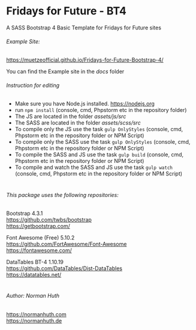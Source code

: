 # Fridays for Future - BT4
A SASS Bootstrap 4 Basic Template for Fridays for Future sites


###### Example Site:  
https://muetzeofficial.github.io/Fridays-for-Future-Bootstrap-4/

You can find the Example site in the _docs_ folder

###### Instruction for editing
* Make sure you have Node.js installed. https://nodejs.org
* run `npm install` (console, cmd, Phpstorm etc in the repository folder)
* The JS are located in the folder _assets/js/src_
* The SASS are located in the folder _assets/scss/src_
* To compile only the JS use the task `gulp OnlyStyles` (console, cmd, Phpstorm etc in the repository folder or NPM Script)
* To compile only the SASS use the task `gulp OnlyStyles` (console, cmd, Phpstorm etc in the repository folder or NPM Script)
* To compile the SASS and JS use the task `gulp build` (console, cmd, Phpstorm etc in the repository folder or NPM Script)
* To compile and watch the SASS and JS use the task `gulp watch` (console, cmd, Phpstorm etc in the repository folder or NPM Script)
#
###### This package uses the following repositories:
Bootstrap 4.3.1  
https://github.com/twbs/bootstrap   
https://getbootstrap.com/ 

Font Awesome (Free) 5.10.2  
https://github.com/FortAwesome/Font-Awesome  
https://fontawesome.com/

DataTables BT-4 1.10.19  
https://github.com/DataTables/Dist-DataTables  
https://datatables.net/
#
###### Author: Norman Huth  
https://normanhuth.com  
https://normanhuth.de